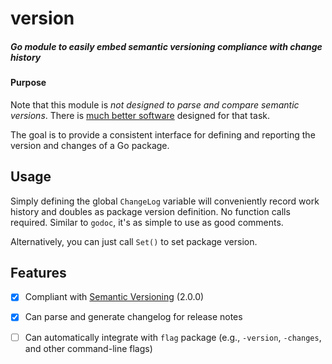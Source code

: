 # version
##### Go module to easily embed semantic versioning compliance with change history

#### Purpose
Note that this module is _not designed to parse and compare semantic versions_. There is [much better software](https://github.com/Masterminds/semver) designed for that task.

The goal is to provide a consistent interface for defining and reporting the version and changes of a Go package.

## Usage
Simply defining the global `ChangeLog` variable will conveniently record work history and doubles as package version definition. No function calls required. Similar to `godoc`, it's as simple to use as good comments.

Alternatively, you can just call `Set()` to set package version.

## Features
- [x] Compliant with [Semantic Versioning](https://semver.org/) (2.0.0)
- [x] Can parse and generate changelog for release notes
- [ ] Can automatically integrate with `flag` package (e.g., `-version`, `-changes`, and other command-line flags)

